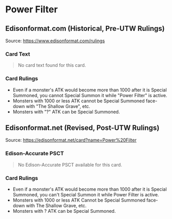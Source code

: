# Power Filter

## Edisonformat.com (Historical, Pre-UTW Rulings)

Source: https://www.edisonformat.com/rulings

### Card Text

> No card text found for this card.

### Card Rulings

*   Even if a monster's ATK would become more than 1000 after it is Special Summoned, you cannot Special Summon it while "Power Filter" is active.
*   Monsters with 1000 or less ATK cannot be Special Summoned face-down with "The Shallow Grave", etc.
*   Monsters with "?" ATK can be Special Summoned.

## Edisonformat.net (Revised, Post-UTW Rulings)

Source: https://edisonformat.net/card?name=Power%20Filter

### Edison-Accurate PSCT

> No Edison-Accurate PSCT available for this card.

### Card Rulings

*   Even if a monster's ATK would become more than 1000 after it is Special Summoned, you can't Special Summon it while Power Filter is active.
*   Monsters with 1000 or less ATK Cannot be Special Summoned face-down with The Shallow Grave, etc.
*   Monsters with ? ATK can be Special Summoned.
            
